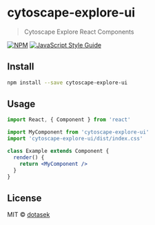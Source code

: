 # cytoscape-explore-ui

> Cytoscape Explore React Components

[![NPM](https://img.shields.io/npm/v/cytoscape-explore-ui.svg)](https://www.npmjs.com/package/cytoscape-explore-ui) [![JavaScript Style Guide](https://img.shields.io/badge/code_style-standard-brightgreen.svg)](https://standardjs.com)

## Install

```bash
npm install --save cytoscape-explore-ui
```

## Usage

```jsx
import React, { Component } from 'react'

import MyComponent from 'cytoscape-explore-ui'
import 'cytoscape-explore-ui/dist/index.css'

class Example extends Component {
  render() {
    return <MyComponent />
  }
}
```

## License

MIT © [dotasek](https://github.com/dotasek)
